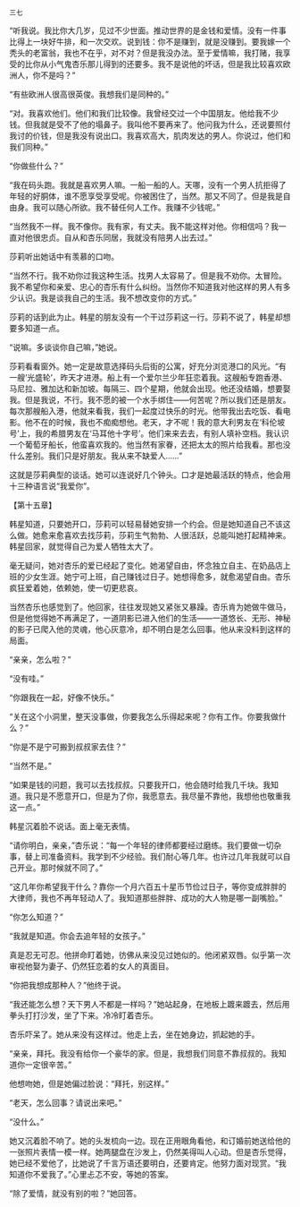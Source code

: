     三七 

   “听我说。我比你大几岁，见过不少世面。推动世界的是金钱和爱情。没有一件事比得上一块好牛排，和一次交欢。说到钱：你不是赚到，就是没赚到。要我嫁一个秃头的老富翁，我也不在乎，对不对？但是我没办法。至于爱情嘛，我打赌，我享受的比你从小气鬼杏乐那儿得到的还要多。我不是说他的坏话，但是我比较喜欢欧洲人，你不是吗？”

   “有些欧洲人很高很英俊。我想我们是同种的。”

   “对。我喜欢他们。他们和我们比较像。我曾经交过一个中国朋友。他给我不少钱。但我就是受不了他的塌鼻子。我叫他不要再来了。他问我为什么，还说要照付我讨的价钱，但是我没有说出口。我喜欢高大，肌肉发达的男人。你说过，他们和我们同种。”

   “你做些什么？”

   “我在码头跑。我就是喜欢男人嘛。一船一船的人。天哪，没有一个男人抗拒得了年轻的好胴体，谁不愿享受享受呢。你被困住了，当然。那又不同了。但是我是自由身。我可以随心所欲。我不替任何人工作。我赚不少钱呢。”

   “当然我不一样。我不像你。我有家，有丈夫。我不能这样对他。你相信吗？我一直对他很忠贞。自从和杏乐同居，我就没有陪男人出去过。”

   莎莉听出她话中有羡慕的口吻。

   “当然不行。我不劝你过我这种生活。找男人太容易了。但是我不劝你。太冒险。我不希望你和亲爱、忠心的杏乐有什么纠纷。当然你不知道我对他这样的男人有多少认识。我是谈我自己的生活。我不想改变你的方式。”

   莎莉的话到此为止。韩星的朋友没有一个干过莎莉这一行。莎莉不说了，韩星却想要多知道一点。

   “说嘛。多谈谈你自己嘛，”她说。

   莎莉看看窗外。她一定是故意选择码头后街的公寓，好充分浏览港口的风光。“有一艘‘光盛轮’，昨天才进港。船上有一个爱尔兰少年狂恋着我。这艘船专跑香港、马尼拉、雅加达和新加坡。每隔三、四个星期，他就会出现。他还没结婚，想要娶我。但是我说，不行。我不愿的被一个水手绑住——何苦呢？所以我们还是朋友。每次那艘船入港，他就来看我，我们一起度过快乐的时光。他带我出去吃饭、看电影。他不在的时候，我也不痴痴想他。老天，才不呢！我的意大利男友在‘科伦坡号’上，我的希腊男友在‘马耳他十字号’。他们来来去去，有别人填补空档。我认识一个葡萄牙船长，他蛮喜欢我的。他当然有家眷，还把太太的照片给我看。那也没什么差别。我们只是好朋友。我从来不缺爱人……”

   这就是莎莉典型的谈话。她可以连说好几个钟头。口才是她最活跃的特点，他会用十三种语言说“我爱你”。

   【第十五章】

   韩星知道，只要她开口，莎莉可以轻易替她安排一个约会。但是她知道自己不该这么做。她愈来愈喜欢去找莎莉，莎莉生气勃勃、人很活跃，总能叫她打起精神来。韩星回家，就觉得自己为爱人牺牲太大了。

   毫无疑问，她对杏乐的爱已经起了变化。她渴望自由，怀念独立自主、在奶品店上班的少女生涯。她宁可上班，自己赚钱过日子。她想得愈多，就愈渴望自由。杏乐疯狂爱着她，依赖她，使一切更悲哀。

   当然杏乐也感觉到了。他回家，往往发现她又紧张又暴躁。杏乐肯为她做牛做马，但是他觉得她不再满足了，一道阴影已进入他们的生活——一道悠长、无形、神秘的影子已爬入他的灵魂，他心灰意冷，却不明白是怎么回事。他从来没料到这样的局面。

   “亲亲，怎么啦？”

   “没有哇。”

   “你跟我在一起，好像不快乐。”

   “关在这个小洞里，整天没事做，你要我怎么乐得起来呢？你有工作。你要我做什么？”

   “你是不是宁可搬到叔叔家去住？”

   “当然不是。”

   “如果是钱的问题，我可以去找叔叔。只要我开口，他会随时给我几千块。我知道。我只是不愿意开口，但是为了你，我愿意去。我尽量不靠他，我想他也敬重我这一点。”

   韩星沉着脸不说话。面上毫无表情。

   “请你明白，亲亲，”杏乐说：“每一个年轻的律师都要经过磨练。我们要做一切杂事，替上司准备资料。我学到不少经验。我们耐心等几年。也许过几年我就可以自己开业。那时候就不同了。”

   “这几年你希望我干什么？靠你一个月六百五十星币节俭过日子，等你变成胖胖的大律师，我也不再年轻动人了。我知道那些胖胖、成功的大人物是哪一副嘴脸。”

   “你怎么知道？”

   “我就是知道。你会去追年轻的女孩子。”

   真是忍无可忍。他拼命盯着她，彷佛从来没见过她似的。他闭紧双唇。似乎第一次审视他娶为妻子、仍然狂恋着的女人的真面目。

   “你把我想成那种人？”他终于说。

   “我还能怎么想？天下男人不都是一样吗？”她站起身，在地板上踱来踱去，然后用拳头打打沙发，坐了下来。冷冷盯着杏乐。

   杏乐吓呆了。她从来没有这样过。他走上去，坐在她身边，抓起她的手。

   “亲亲，拜托。我没有给你一个豪华的家。但是，我想我们同意不靠叔叔的。我知道你一定很辛苦。”

   他想吻她，但是她偏过脸说：“拜托，别这样。”

   “老天，怎么回事？请说出来吧。”

   “没什么。”

   她又沉着脸不响了。她的头发梳向一边。现在正用眼角看他，和订婚前她送给他的一张照片表情一模一样。她两腿盘在沙发上，仍然美得叫人心动。但是杏乐觉得，她已经不爱他了，比她说了千言万语还要明白，还要肯定。他努力面对现赏。“我知道你不爱我了。”心里忐忑不安，等她的答案。

   “除了爱情，就没有别的啦？”她回答。

